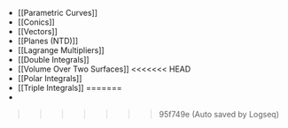 - [[Parametric Curves]]
- [[Conics]]
- [[Vectors]]
- [[Planes (NTD)]]
- [[Lagrange Multipliers]]
- [[Double Integrals]]
- [[Volume Over Two Surfaces]]
<<<<<<< HEAD
- [[Polar Integrals]]
- [[Triple Integrals]]
=======
-
>>>>>>> 95f749e (Auto saved by Logseq)
